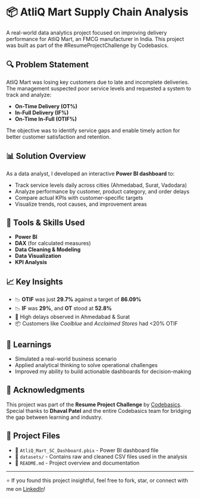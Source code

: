# 📦 AtliQ Mart Supply Chain Analysis

A real-world data analytics project focused on improving delivery performance for AtliQ Mart, an FMCG manufacturer in India. This project was built as part of the #ResumeProjectChallenge by Codebasics.

## 🔍 Problem Statement

AtliQ Mart was losing key customers due to late and incomplete deliveries. The management suspected poor service levels and requested a system to track and analyze:
- **On-Time Delivery (OT%)**
- **In-Full Delivery (IF%)**
- **On-Time In-Full (OTIF%)**

The objective was to identify service gaps and enable timely action for better customer satisfaction and retention.

## 📊 Solution Overview

As a data analyst, I developed an interactive **Power BI dashboard** to:
- Track service levels daily across cities (Ahmedabad, Surat, Vadodara)
- Analyze performance by customer, product category, and order delays
- Compare actual KPIs with customer-specific targets
- Visualize trends, root causes, and improvement areas

## 🧰 Tools & Skills Used

- **Power BI**
- **DAX** (for calculated measures)
- **Data Cleaning & Modeling**
- **Data Visualization**
- **KPI Analysis**

## 📈 Key Insights

- 📉 **OTIF** was just **29.7%** against a target of **86.09%**
- 📉 **IF** was **29%**, and **OT** stood at **52.8%**
- 🚨 High delays observed in Ahmedabad & Surat
- 📦 Customers like *Coolblue* and *Acclaimed Stores* had <20% OTIF

## 🧠 Learnings

- Simulated a real-world business scenario
- Applied analytical thinking to solve operational challenges
- Improved my ability to build actionable dashboards for decision-making

## 🙏 Acknowledgments

This project was part of the **Resume Project Challenge** by [Codebasics]([https://www.codebasics.io/](https://codebasics.io/challenge/codebasics-resume-project-challenge)).  
Special thanks to **Dhaval Patel** and the entire Codebasics team for bridging the gap between learning and industry.

## 📁 Project Files

- 📌 `AtliQ_Mart_SC_Dashboard.pbix` - Power BI dashboard file  
- 📄 `datasets/` - Contains raw and cleaned CSV files used in the analysis  
- 📄 `README.md` - Project overview and documentation  

---

⭐️ If you found this project insightful, feel free to fork, star, or connect with me on [LinkedIn]([https://www.linkedin.com/in/your-profile-link](https://www.linkedin.com/in/hiteshsharma18/))!
